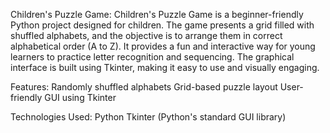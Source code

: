 Children's Puzzle Game:
Children's Puzzle Game is a beginner-friendly Python project designed for children. 
The game presents a grid filled with shuffled alphabets, and the objective is to arrange them in correct alphabetical order (A to Z).
It provides a fun and interactive way for young learners to practice letter recognition and sequencing. 
The graphical interface is built using Tkinter, making it easy to use and visually engaging.

Features:
Randomly shuffled alphabets
Grid-based puzzle layout
User-friendly GUI using Tkinter

Technologies Used:
Python 
Tkinter (Python's standard GUI library)
